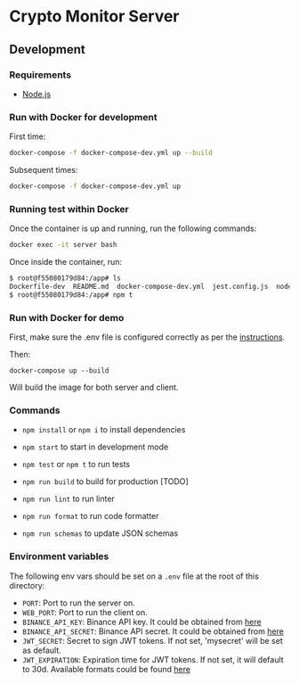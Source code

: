 # Crypto Monitor Server

## Development

### Requirements

- [Node.js](https://nodejs.org/en/)

### Run with Docker for development

First time:

```bash
docker-compose -f docker-compose-dev.yml up --build
```

Subsequent times:

```bash
docker-compose -f docker-compose-dev.yml up
```

### Running test within Docker

Once the container is up and running, run the following commands:

```bash
docker exec -it server bash
```

Once inside the container, run:

```bash
$ root@f55080179d84:/app# ls
Dockerfile-dev  README.md  docker-compose-dev.yml  jest.config.js  node_modules  nodemon.json  package-lock.json  package.json  src  tests  tsconfig.json
$ root@f55080179d84:/app# npm t
```

### Run with Docker for demo

First, make sure the .env file is configured correctly as per the [instructions](#Environment-variables).

Then:

    docker-compose up --build

Will build the image for both server and client.

### Commands

- `npm install` or `npm i` to install dependencies
- `npm start` to start in development mode
- `npm test` or `npm t` to run tests

- `npm run build` to build for production [TODO]
- `npm run lint` to run linter
- `npm run format` to run code formatter

- `npm run schemas` to update JSON schemas

### Environment variables

The following env vars should be set on a `.env` file at the root of this directory:

- `PORT`: Port to run the server on.
- `WEB_PORT`: Port to run the client on.
- `BINANCE_API_KEY`: Binance API key. It could be obtained from [here](https://www.binance.com/en/my/settings/api-management)
- `BINANCE_API_SECRET`: Binance API secret. It could be obtained from [here](https://www.binance.com/en/my/settings/api-management)
- `JWT_SECRET`: Secret to sign JWT tokens. If not set, 'mysecret' will be set as default.
- `JWT_EXPIRATION`: Expiration time for JWT tokens. If not set, it will default to 30d. Available formats could be found [here](ea5c52512b5d)
